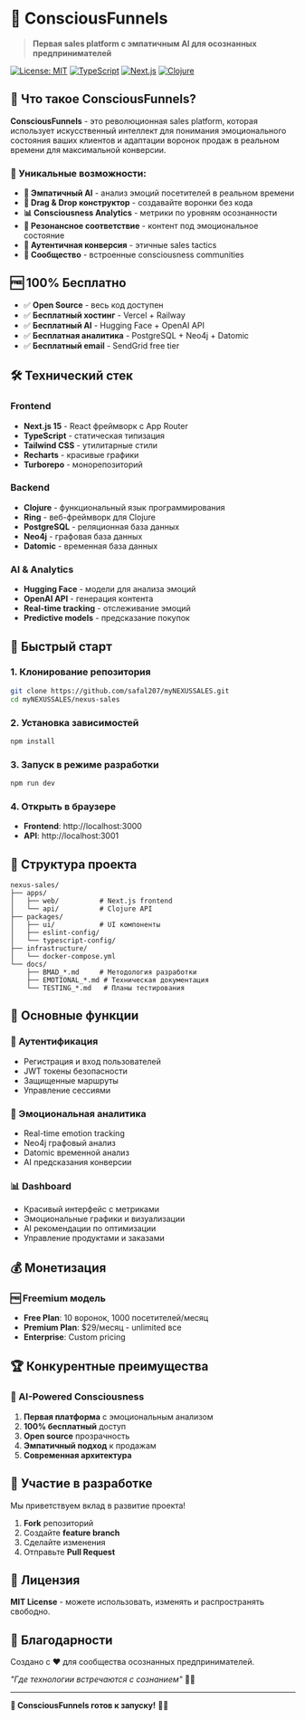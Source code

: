 # 🧠 ConsciousFunnels

> **Первая sales platform с эмпатичным AI для осознанных предпринимателей**

[![License: MIT](https://img.shields.io/badge/License-MIT-yellow.svg)](https://opensource.org/licenses/MIT)
[![TypeScript](https://img.shields.io/badge/TypeScript-007ACC?logo=typescript&logoColor=white)](https://www.typescriptlang.org/)
[![Next.js](https://img.shields.io/badge/Next.js-000000?logo=nextdotjs&logoColor=white)](https://nextjs.org/)
[![Clojure](https://img.shields.io/badge/Clojure-000000?logo=clojure&logoColor=white)](https://clojure.org/)

## 🚀 Что такое ConsciousFunnels?

**ConsciousFunnels** - это революционная sales platform, которая использует искусственный интеллект для понимания эмоционального состояния ваших клиентов и адаптации воронок продаж в реальном времени для максимальной конверсии.

### 🎯 Уникальные возможности:

- **🧠 Эмпатичный AI** - анализ эмоций посетителей в реальном времени
- **🎨 Drag & Drop конструктор** - создавайте воронки без кода
- **📊 Consciousness Analytics** - метрики по уровням осознанности
- **💫 Резонансное соответствие** - контент под эмоциональное состояние
- **🤝 Аутентичная конверсия** - этичные sales tactics
- **👥 Сообщество** - встроенные consciousness communities

## 🆓 100% Бесплатно

- ✅ **Open Source** - весь код доступен
- ✅ **Бесплатный хостинг** - Vercel + Railway
- ✅ **Бесплатный AI** - Hugging Face + OpenAI API
- ✅ **Бесплатная аналитика** - PostgreSQL + Neo4j + Datomic
- ✅ **Бесплатный email** - SendGrid free tier

## 🛠️ Технический стек

### Frontend
- **Next.js 15** - React фреймворк с App Router
- **TypeScript** - статическая типизация
- **Tailwind CSS** - утилитарные стили
- **Recharts** - красивые графики
- **Turborepo** - монорепозиторий

### Backend
- **Clojure** - функциональный язык программирования
- **Ring** - веб-фреймворк для Clojure
- **PostgreSQL** - реляционная база данных
- **Neo4j** - графовая база данных
- **Datomic** - временная база данных

### AI & Analytics
- **Hugging Face** - модели для анализа эмоций
- **OpenAI API** - генерация контента
- **Real-time tracking** - отслеживание эмоций
- **Predictive models** - предсказание покупок

## 🚀 Быстрый старт

### 1. Клонирование репозитория
```bash
git clone https://github.com/safal207/myNEXUSSALES.git
cd myNEXUSSALES/nexus-sales
```

### 2. Установка зависимостей
```bash
npm install
```

### 3. Запуск в режиме разработки
```bash
npm run dev
```

### 4. Открыть в браузере
- **Frontend**: http://localhost:3000
- **API**: http://localhost:3001

## 📁 Структура проекта

```
nexus-sales/
├── apps/
│   ├── web/          # Next.js frontend
│   └── api/          # Clojure API
├── packages/
│   ├── ui/           # UI компоненты
│   ├── eslint-config/
│   └── typescript-config/
├── infrastructure/
│   └── docker-compose.yml
└── docs/
    ├── BMAD_*.md     # Методология разработки
    ├── EMOTIONAL_*.md # Техническая документация
    └── TESTING_*.md   # Планы тестирования
```

## 🎯 Основные функции

### 🔐 Аутентификация
- Регистрация и вход пользователей
- JWT токены безопасности
- Защищенные маршруты
- Управление сессиями

### 🧠 Эмоциональная аналитика
- Real-time emotion tracking
- Neo4j графовый анализ
- Datomic временной анализ
- AI предсказания конверсии

### 📊 Dashboard
- Красивый интерфейс с метриками
- Эмоциональные графики и визуализации
- AI рекомендации по оптимизации
- Управление продуктами и заказами

## 💰 Монетизация

### 🆓 Freemium модель
- **Free Plan**: 10 воронок, 1000 посетителей/месяц
- **Premium Plan**: $29/месяц - unlimited все
- **Enterprise**: Custom pricing

## 🏆 Конкурентные преимущества

### 🧠 AI-Powered Consciousness
1. **Первая платформа** с эмоциональным анализом
2. **100% бесплатный** доступ
3. **Open source** прозрачность
4. **Эмпатичный подход** к продажам
5. **Современная архитектура**

## 🤝 Участие в разработке

Мы приветствуем вклад в развитие проекта!

1. **Fork** репозиторий
2. Создайте **feature branch**
3. Сделайте изменения
4. Отправьте **Pull Request**

## 📄 Лицензия

**MIT License** - можете использовать, изменять и распространять свободно.

## 🙏 Благодарности

Создано с ❤️ для сообщества осознанных предпринимателей.

*"Где технологии встречаются с сознанием"* 🧠✨

---

**🎉 ConsciousFunnels готов к запуску!** 🚀✨

